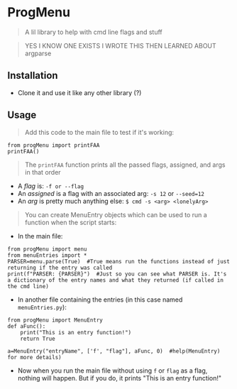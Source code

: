 # ProgMenu

> A lil library to help with cmd line flags and stuff

> YES I KNOW ONE EXISTS I WROTE THIS THEN LEARNED ABOUT argparse

## Installation

- Clone it and use it like any other library (?)

## Usage

> Add this code to the main file to test if it's working:

```
from progMenu import printFAA
printFAA()
```

> The `printFAA` function prints all the passed flags, assigned, and args in that order

- A *flag* is: `-f or --flag`
- An *assigned* is a flag with an associated arg: `-s 12` or `--seed=12`
- An *arg* is pretty much anything else: `$ cmd -s <arg> <lonelyArg>`

> You can create MenuEntry objects which can be used to run a function when the script starts:

- In the main file:
```
from progMenu import menu
from menuEntries import *
PARSER=menu.parse(True)  #True means run the functions instead of just returning if the entry was called
print(f"PARSER: {PARSER}")  #Just so you can see what PARSER is. It's a dictionary of the entry names and what they returned (if called in the cmd line)
```

- In another file containing the entries (in this case named `menuEntries.py`):
```
from progMenu import MenuEntry
def aFunc():
	print("This is an entry function!")
	return True

a=MenuEntry("entryName", ['f', "flag"], aFunc, 0)  #help(MenuEntry) for more details)
```

- Now when you run the main file without using `f` or `flag` as a flag, nothing will happen. But if you do, it prints "This is an entry function!"

